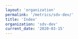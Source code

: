 ```yaml
---
layout: 'organization'
permalink: '/metrics/sdv-dev/'
title: 'Index'
organization: 'sdv-dev'
current_date: '2020-03-15'
---
```

